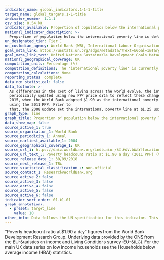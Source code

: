 ```yaml
---
indicator_name: global_indicators.1-1-1-title
target_name: global_targets.1-1-title
indicator_number: 1.1.1
csv_size: 0.54 kB
indicator_available: Proportion of population below the international poverty line
national_indicator_description: >-
  Proportion of population below the international poverty line is defined as the percentage of the population living on less than $1.90 a day at 2011 international prices. The 'international poverty line' is currently set at $1.90 a day at 2011 international prices.
un_designated_tier: Tier I
un_custodian_agency: World Bank (WB), International Labour Organisation (ILO)
goal_meta_link: https://unstats.un.org/sdgs/metadata/?Text=&Goal=1&Target=1.1
goal_meta_link_text: United Nations Sustainable Development Goals Metadata (PDF 894 KB)
national_geographical_coverage: UK
computation_units: Percentage (%)
computation_definitions: The 'international poverty line' is currently set at $1.90 a day at 2011 international prices.
computation_calculations: None
reporting_status: complete
data_non_statistical: false
data_footnote: >-
  As differences in the cost of living across the world evolve, the international poverty line has to be
  periodically updated using new PPP price data to reflect these changes. The last change was in October 
  2015, when the World Bank adopted $1.90 as the international poverty line
  using the 2011 PPP. Prior to
  that, the 2008 update set the international poverty line at $1.25 using the 2005 PPP.
graph_type: line
graph_title: Proportion of population below the international poverty line
data_show_map: false
source_active_1: true
source_organisation_1: World Bank
source_periodicity_1: Annual
source_earliest_available_1: 2004
source_geographical_coverage_1: UK
source_url_1: https://data.worldbank.org/indicator/SI.POV.DDAY?locations=GB
source_url_text_1: Poverty headcount ratio at $1.90 a day (2011 PPP) (% of population)
source_release_date_1: 30/09/2018
source_next_release_1: TBA
source_statistical_classification_1: Non-official
source_contact_1: Research@WorldBank.org
source_active_2: false
source_active_3: false
source_active_4: false
source_active_5: false
source_active_6: false
indicator_sort_order: 01-01-01
graph_annotations:
  - preset: target_line
    value: 10
other_info: Data follows the UN specification for this indicator. This indicator has not been identified in collaboration with topic experts.
---
```

“Poverty headcount ratio at $1.90 a day” figures from the World Bank Development Research Group. Underlying data provided by the ONS from the EU-Statistics on Income and Living Conditions survey (EU-SILC). For the main UK data series on low income households see the Households below average income (HBAI) statistics.
